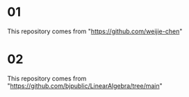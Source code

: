 # 01 
This repository comes from "https://github.com/weijie-chen"

# 02
This repository comes from "https://github.com/bjpublic/LinearAlgebra/tree/main"
